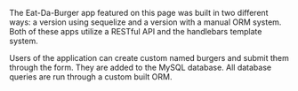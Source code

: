 The Eat-Da-Burger app featured on this page was built in two different ways: a version using sequelize and a version with a manual ORM system.  Both of these apps utilize a RESTful API and the handlebars template system.

Users of the application can create custom named burgers and submit them through the form.  They are added to the MySQL database.  All database queries are run through a custom built ORM.
